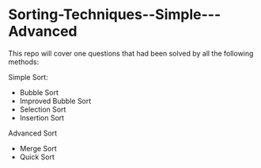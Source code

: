 # Sorting-Techniques--Simple---Advanced

This repo will cover one questions that had been solved by all the following methods:

Simple Sort:
  - Bubble Sort
  - Improved Bubble Sort
  - Selection Sort
  - Insertion Sort
  
Advanced Sort
  - Merge Sort
  - Quick Sort
